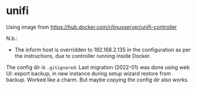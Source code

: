 unifi
=====

Using image from https://hub.docker.com/r/linuxserver/unifi-controller

N.b.:
- The inform host is overridden to 192.168.2.135 in the configuration as per the instructions, due to controller running inside Docker.

The config dir is `.gitignored`. Last migration (2022-01) was done using web UI: export backup, in new instance during setup wizard restore from backup. Worked like a charm. But maybe copying the config dir also works.
